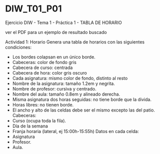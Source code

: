 # DIW_T01_P01
Ejercicio DIW - Tema 1 - Práctica 1 - TABLA DE HORARIO

ver el PDF para un ejemplo de resultado buscado

Actividad 1: Horario
Genera una tabla de horarios con las siguientes condiciones:
  - Los bordes colapsan en un único borde.
  - Cabeceras: color de fondo gris
  - Cabecera de curso: centrada
  - Cabecera de hora: color gris oscuro
  - Cada asignatura: mismo color de fondo, distinto al resto
  - Nombre de la asignatura: tamaño 1.2em y negrita.
  - Nombre de profesor: cursiva y centrado.
  - Nombre del aula: tamaño 0.8em y alineado derecha.
  - Misma asignatura dos horas seguidas: no tiene borde que la divida.
  - Horas libres: no tienen borde.
  - El ancho y alto de las celdas debe ser el mismo excepto las del patio.
Cabeceras:
  - Curso (ocupa toda la fila).
  - Día de la semana
  - Franja horaria (lateral, ej 15:00h-15:55h)
Datos en cada celda:
  - Asignatura
  - Profesor.
  - Aula.
